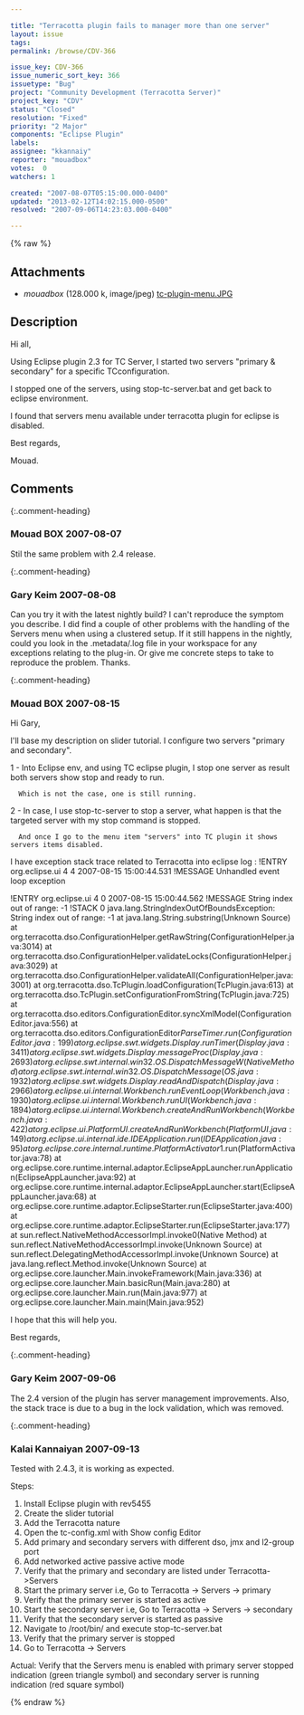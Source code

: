 ```yaml
---

title: "Terracotta plugin fails to manager more than one server"
layout: issue
tags: 
permalink: /browse/CDV-366

issue_key: CDV-366
issue_numeric_sort_key: 366
issuetype: "Bug"
project: "Community Development (Terracotta Server)"
project_key: "CDV"
status: "Closed"
resolution: "Fixed"
priority: "2 Major"
components: "Eclipse Plugin"
labels: 
assignee: "kkannaiy"
reporter: "mouadbox"
votes:  0
watchers: 1

created: "2007-08-07T05:15:00.000-0400"
updated: "2013-02-12T14:02:15.000-0500"
resolved: "2007-09-06T14:23:03.000-0400"

---
```




{% raw %}


## Attachments

* <em>mouadbox</em> (128.000 k, image/jpeg) [tc-plugin-menu.JPG](/attachments/CDV/CDV-366/tc-plugin-menu.JPG)




## Description

<div markdown="1" class="description">

Hi all,

Using Eclipse plugin 2.3 for TC Server, I started two servers "primary & secondary" for a specific TCconfiguration.

I stopped one of the servers, using stop-tc-server.bat and get back to eclipse environment.

I found that servers menu available under terracotta plugin for eclipse is disabled.

Best regards,

Mouad.

</div>

## Comments


{:.comment-heading}
### **Mouad BOX** <span class="date">2007-08-07</span>

<div markdown="1" class="comment">

Stil the same problem with 2.4 release.

</div>


{:.comment-heading}
### **Gary Keim** <span class="date">2007-08-08</span>

<div markdown="1" class="comment">

Can you try it with the latest nightly build?  I can't reproduce the symptom you describe.  I did find a couple of other problems with the handling of the Servers menu when using a clustered setup.  If it still happens in the nightly, could you look in the .metadata/.log file in your workspace for any exceptions relating to the plug-in.  Or give me concrete steps to take to reproduce the problem.  Thanks.


</div>


{:.comment-heading}
### **Mouad BOX** <span class="date">2007-08-15</span>

<div markdown="1" class="comment">

Hi Gary,

I'll base my description on slider tutorial. I configure two servers "primary and secondary".

1 - Into Eclipse env, and using TC eclipse plugin, I stop one server as result both servers show stop and ready to run.

      Which is not the case, one is still running.

2 - In case, I use stop-tc-server to stop a server, what happen is that the targeted server with my stop command is stopped.

      And once I go to the menu item "servers" into TC plugin it shows servers items disabled.

I have exception stack trace related to Terracotta into eclipse log :
!ENTRY org.eclipse.ui 4 4 2007-08-15 15:00:44.531
!MESSAGE Unhandled event loop exception

!ENTRY org.eclipse.ui 4 0 2007-08-15 15:00:44.562
!MESSAGE String index out of range: -1
!STACK 0
java.lang.StringIndexOutOfBoundsException: String index out of range: -1
	at java.lang.String.substring(Unknown Source)
	at org.terracotta.dso.ConfigurationHelper.getRawString(ConfigurationHelper.java:3014)
	at org.terracotta.dso.ConfigurationHelper.validateLocks(ConfigurationHelper.java:3029)
	at org.terracotta.dso.ConfigurationHelper.validateAll(ConfigurationHelper.java:3001)
	at org.terracotta.dso.TcPlugin.loadConfiguration(TcPlugin.java:613)
	at org.terracotta.dso.TcPlugin.setConfigurationFromString(TcPlugin.java:725)
	at org.terracotta.dso.editors.ConfigurationEditor.syncXmlModel(ConfigurationEditor.java:556)
	at org.terracotta.dso.editors.ConfigurationEditor$ParseTimer.run(ConfigurationEditor.java:199)
	at org.eclipse.swt.widgets.Display.runTimer(Display.java:3411)
	at org.eclipse.swt.widgets.Display.messageProc(Display.java:2693)
	at org.eclipse.swt.internal.win32.OS.DispatchMessageW(Native Method)
	at org.eclipse.swt.internal.win32.OS.DispatchMessage(OS.java:1932)
	at org.eclipse.swt.widgets.Display.readAndDispatch(Display.java:2966)
	at org.eclipse.ui.internal.Workbench.runEventLoop(Workbench.java:1930)
	at org.eclipse.ui.internal.Workbench.runUI(Workbench.java:1894)
	at org.eclipse.ui.internal.Workbench.createAndRunWorkbench(Workbench.java:422)
	at org.eclipse.ui.PlatformUI.createAndRunWorkbench(PlatformUI.java:149)
	at org.eclipse.ui.internal.ide.IDEApplication.run(IDEApplication.java:95)
	at org.eclipse.core.internal.runtime.PlatformActivator$1.run(PlatformActivator.java:78)
	at org.eclipse.core.runtime.internal.adaptor.EclipseAppLauncher.runApplication(EclipseAppLauncher.java:92)
	at org.eclipse.core.runtime.internal.adaptor.EclipseAppLauncher.start(EclipseAppLauncher.java:68)
	at org.eclipse.core.runtime.adaptor.EclipseStarter.run(EclipseStarter.java:400)
	at org.eclipse.core.runtime.adaptor.EclipseStarter.run(EclipseStarter.java:177)
	at sun.reflect.NativeMethodAccessorImpl.invoke0(Native Method)
	at sun.reflect.NativeMethodAccessorImpl.invoke(Unknown Source)
	at sun.reflect.DelegatingMethodAccessorImpl.invoke(Unknown Source)
	at java.lang.reflect.Method.invoke(Unknown Source)
	at org.eclipse.core.launcher.Main.invokeFramework(Main.java:336)
	at org.eclipse.core.launcher.Main.basicRun(Main.java:280)
	at org.eclipse.core.launcher.Main.run(Main.java:977)
	at org.eclipse.core.launcher.Main.main(Main.java:952)

I hope that this will help you.

Best regards,


</div>


{:.comment-heading}
### **Gary Keim** <span class="date">2007-09-06</span>

<div markdown="1" class="comment">

The 2.4 version of the plugin has server management improvements.
Also, the stack trace is due to a bug in the lock validation, which was removed.


</div>


{:.comment-heading}
### **Kalai Kannaiyan** <span class="date">2007-09-13</span>

<div markdown="1" class="comment">

Tested with 2.4.3, it is working as expected.

Steps:
1. Install Eclipse plugin with rev5455
2. Create the slider tutorial 
3. Add the Terracotta nature
4. Open  the tc-config.xml with Show config Editor
5. Add primary and secondary servers with different dso, jmx and l2-group port 
6. Add networked active passive active mode
7. Verify that the primary and secondary are listed under Terracotta->Servers
8. Start the primary server i.e, Go to Terracotta -> Servers -> primary
9. Verify that the primary server is started as active
10. Start the secondary server i.e, Go to Terracotta -> Servers -> secondary
11. Verify that the secondary server is started as passive
12. Navigate to /root/bin/ and execute stop-tc-server.bat
13. Verify that the primary server is stopped 
14. Go to Terracotta -> Servers

Actual: Verify that the Servers menu is enabled with primary server stopped indication (green triangle symbol)
and secondary server is running indication (red square symbol)


</div>



{% endraw %}
